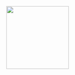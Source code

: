 <a href="https://github.com/hariqueen"><img align="center" style="height:165px" src="https://github-readme-stats.vercel.app/api/top-langs/?username=hariqueen&layout=compact&theme=nord&hide_border=true" /></a>
